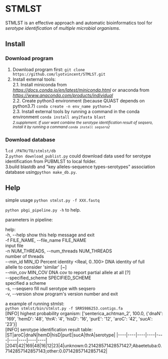 # STMLST

STMLST is an effective approach and automatic bioinformatics tool for *serotype identification* of *multiple microbial organisms*.

## Install

### Download program

1. Download program first: ```git clone https://github.com/lyotvincent/STMLST.git```  
2. Install external tools:  
2.1. Install miniconda from *https://docs.conda.io/en/latest/miniconda.html* or anaconda from *https://www.anaconda.com/products/individual*  
2.2. Create python3 environment (because QUAST depends on python3.7) ```conda create -n env_name python=3```     
2.3. Install external tools by running a command in the conda environment ```conda install any2fasta blast```  
*<small>2.supplement. If user want combine the serotype identification result of seqsero, install it by running a command ```conda install seqsero2```</small>*  

### Download database

1.```cd /PATH/TO/stmlst/db```  
2.```python download_publist.py``` could download data used for serotype identification from PUBMLST to local folder.  
3.build blastdb and "key alleles-sequence types-serotypes" association database using```python make_db.py```.  

## Help

simple usage
```python stmlst.py -f XXX.fastq```  

```python pbgi_pipeline.py -h``` to help.  

parameters in pipeline:  

help:  
-h, --help            show this help message and exit  
-f FILE_NAME, --file_name FILE_NAME  
                    input file  
-n NUM_THREADS, --num_threads NUM_THREADS  
                    number of threads  
--min_id MIN_ID       Percent identity <Real, 0..100> DNA identity of full  
                    allelle to consider 'similar' [~]  
--min_cov MIN_COV     DNA cov to report partial allele at all [?]  
--specified_scheme SPECIFIED_SCHEME  
                    specified a scheme  
-s, --seqsero         fill null serotype with seqsero  
-v, --version         show program's version number and exit  

a example of running stmlst:  
```python stmlst/bin/stmlst.py -f SRR5986253.contigs.fa```  
[INFO] highest probability organism: ['senterica_achtman_2', 100.0, {'dnaN': '169', 'hemD': '48', 'thrA': '4', 'hisD': '16', 'purE': '12', 'aroC': '42', 'sucA': '23'}]  
[INFO] serotype identification result table:
|ST|aroC|dnaN|hemD|hisD|purE|sucA|thrA|serotype|
|----|----|----|----|----|----|----|----|----|
|2041|42|169|48|16|12|23|4|unknown:0.21428571428571427;Abaetetuba:0.7142857142857143;other:0.07142857142857142|